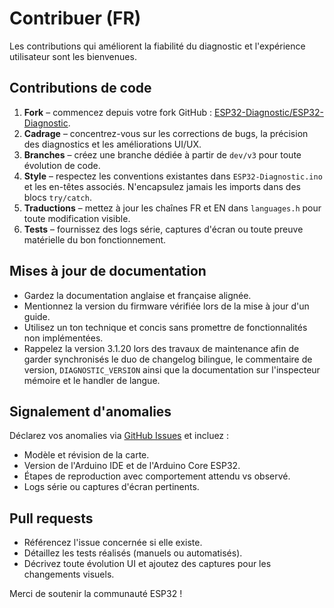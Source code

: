 # Contribuer (FR)

Les contributions qui améliorent la fiabilité du diagnostic et l'expérience utilisateur sont les bienvenues.

## Contributions de code
1. **Fork** – commencez depuis votre fork GitHub : [ESP32-Diagnostic/ESP32-Diagnostic](https://github.com/ESP32-Diagnostic/ESP32-Diagnostic/fork).
2. **Cadrage** – concentrez-vous sur les corrections de bugs, la précision des diagnostics et les améliorations UI/UX.
3. **Branches** – créez une branche dédiée à partir de `dev/v3` pour toute évolution de code.
4. **Style** – respectez les conventions existantes dans `ESP32-Diagnostic.ino` et les en-têtes associés. N'encapsulez jamais les imports dans des blocs `try/catch`.
5. **Traductions** – mettez à jour les chaînes FR et EN dans `languages.h` pour toute modification visible.
6. **Tests** – fournissez des logs série, captures d'écran ou toute preuve matérielle du bon fonctionnement.

## Mises à jour de documentation
- Gardez la documentation anglaise et française alignée.
- Mentionnez la version du firmware vérifiée lors de la mise à jour d'un guide.
- Utilisez un ton technique et concis sans promettre de fonctionnalités non implémentées.
- Rappelez la version 3.1.20 lors des travaux de maintenance afin de garder synchronisés le duo de changelog bilingue, le commentaire de version, `DIAGNOSTIC_VERSION` ainsi que la documentation sur l'inspecteur mémoire et le handler de langue.

## Signalement d'anomalies
Déclarez vos anomalies via [GitHub Issues](https://github.com/ESP32-Diagnostic/ESP32-Diagnostic/issues/new/choose) et incluez :
- Modèle et révision de la carte.
- Version de l'Arduino IDE et de l'Arduino Core ESP32.
- Étapes de reproduction avec comportement attendu vs observé.
- Logs série ou captures d'écran pertinents.

## Pull requests
- Référencez l'issue concernée si elle existe.
- Détaillez les tests réalisés (manuels ou automatisés).
- Décrivez toute évolution UI et ajoutez des captures pour les changements visuels.

Merci de soutenir la communauté ESP32 !
